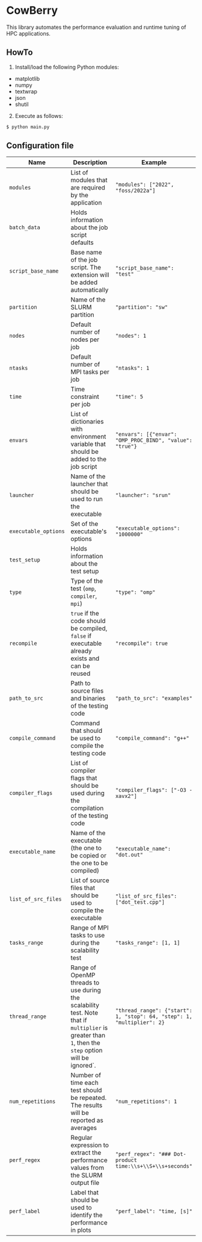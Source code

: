 # CowBerry
This library automates the performance evaluation and runtime tuning of HPC applications.

## HowTo
1. Install/load the following Python modules:
- matplotlib
- numpy
- textwrap
- json
- shutil

2. Execute as follows:
```bash
$ python main.py
```

## Configuration file

| Name                 | Description                                                                                   | Example                                                  |
|----------------------|-----------------------------------------------------------------------------------------------|----------------------------------------------------------|
| `modules`            | List of modules that are required by the application                                         | `"modules": ["2022", "foss/2022a"]`                      |
| `batch_data`         | Holds information about the job script defaults                                              |                                                          |
| `script_base_name`   | Base name of the job script. The extension will be added automatically                       | `"script_base_name": "test"`                             |
| `partition`          | Name of the SLURM partition                                                                   | `"partition": "sw"`                                      |
| `nodes`              | Default number of nodes per job                                                               | `"nodes": 1`                                             |
| `ntasks`             | Default number of MPI tasks per job                                                           | `"ntasks": 1`                                            |
| `time`               | Time constraint per job                                                                       | `"time": 5`                                              |
| `envars`             | List of dictionaries with environment variable that should be added to the job script         | `"envars": [{"envar": "OMP_PROC_BIND", "value": "true"}` |
| `launcher`           | Name of the launcher that should be used to run the executable                                | `"launcher": "srun"`                                     |
| `executable_options` | Set of the executable's options                                                               | `"executable_options": "1000000"`                        |
| `test_setup`         | Holds information about the test setup                                                        |                                                          |
| `type` | Type of the test (`omp`, `compiler`, `mpi`)                                                   | `"type": "omp"`|
| `recompile` | `true` if the code should be compiled, `false` if executable already exists and can be reused | `"recompile": true` |
| `path_to_src` | Path to source files and binaries of the testing code                                       | `"path_to_src": "examples"` |
| `compile_command` | Command that should be used to compile the testing code | `"compile_command": "g++"`|
| `compiler_flags` | List of compiler flags that should be used during the compilation of the testing code | `"compiler_flags": ["-O3 -xavx2"]` |
| `executable_name` | Name of the executable (the one to be copied or the one to be compiled) | `"executable_name": "dot.out"` |
| `list_of_src_files` | List of source files that should be used to compile the executable | `"list_of_src_files": ["dot_test.cpp"]` |
| `tasks_range` | Range of MPI tasks to use during the scalability test | `"tasks_range": [1, 1]` |
| `thread_range` | Range of OpenMP threads to use during the scalability test. Note that if `multiplier` is greater than `1`, then the `step` option will be ignored`. | `"thread_range": {"start": 1, "stop": 64, "step": 1, "multiplier": 2}` |
| `num_repetitions` | Number of time each test should be repeated. The results will be reported as averages | `"num_repetitions": 1` |
| `perf_regex` | Regular expression to extract the performance values from the SLURM output file | `"perf_regex": "### Dot-product time:\\s+\\S+\\s+seconds"`
| `perf_label` | Label that should be used to identify the performance in plots | `"perf_label": "time, [s]"` |
